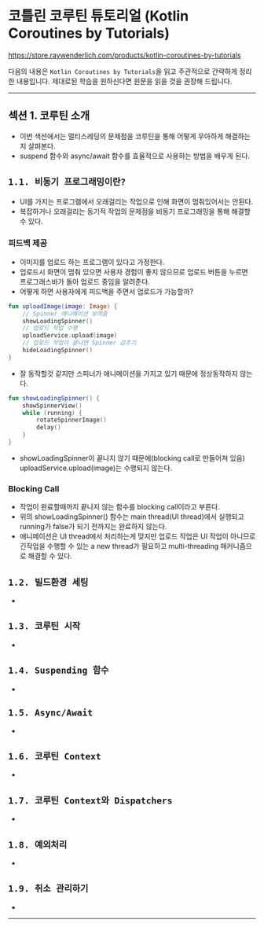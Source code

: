 # 코틀린 코루틴 튜토리얼 (Kotlin Coroutines by Tutorials)

<https://store.raywenderlich.com/products/kotlin-coroutines-by-tutorials>

다음의 내용은 `Kotlin Coroutines by Tutorials`을 읽고 주관적으로 간략하게 정리한 내용입니다. 제대로된 학습을 원하신다면 원문을 읽을 것을 권장해 드립니다.

---

## <b>섹션 1. 코루틴 소개</b>

* 이번 색션에서는 멀티스레딩의 문제점을 코루틴을 통해 어떻게 우아하게 해결하는지 살펴본다.
* suspend 함수와 async/await 함수를 효율적으로 사용하는 방법을 배우게 된다.

## `1.1. 비동기 프로그래밍이란?`

* UI를 가지는 프로그램에서 오래걸리는 작업으로 인해 화면이 멈춰있어서는 안된다.
* 복잡하거나 오래걸리는 동기적 작업의 문제점을 비동기 프로그래밍을 통해 해결할 수 있다.

### 피드백 제공

* 이미지를 업로드 하는 프로그램이 있다고 가정한다.
* 업로드시 화면이 멈춰 있으면 사용자 경험이 좋지 않으므로 업로드 버튼을 누르면 프로그래스바가 돌아 업로드 중임을 알려준다.
* 어떻게 하면 사용자에게 피드백을 주면서 업로드가 가능할까?

```kotlin
fun uploadImage(image: Image) {
    // Spinner 애니메이션 보여줌
    showLoadingSpinner()
    // 업로드 작업 수행
    uploadService.upload(image)
    // 업로드 작업이 끝나면 Spinner 감추기
    hideLoadingSpinner()
}
```

* 잘 동작할것 같지만 스피너가 애니메이션을 가지고 있기 때문에 정상동작하지 않는다.

```kotlin
fun showLoadingSpinner() {
    showSpinnerView()
    while (running) {
        rotateSpinnerImage()
        delay()
    }
}
```

* showLoadingSpinner이 끝나지 않기 때문에(blocking call로 만들어져 있음) uploadService.upload(image)는 수행되지 않는다.

### Blocking Call

* 작업이 완료할때까지 끝나지 않는 함수를 blocking call이라고 부른다.
* 위의 showLoadingSpinner() 함수는 main thread(UI thread)에서 실행되고 running가 false가 되기 전까지는 완료하지 않는다.
* 애니메이션은 UI thread에서 처리하는게 맞지만 업로드 작업은 UI 작업이 아니므로 긴작업을 수행할 수 있는 a new thread가 필요하고 multi-threading 매커니즘으로 해결할 수 있다.

## `1.2. 빌드환경 세팅`

* 

## `1.3. 코루틴 시작`

* 

## `1.4. Suspending 함수`

* 

## `1.5. Async/Await`

* 

## `1.6. 코루틴 Context`

* 

## `1.7. 코루틴 Context와 Dispatchers`

* 

## `1.8. 예외처리`

* 

## `1.9. 취소 관리하기`

* 

---